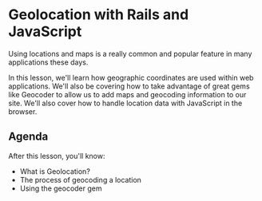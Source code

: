 # Geolocation with Rails and JavaScript

Using locations and maps is a really common and popular feature in many applications these days.

In this lesson, we'll learn how geographic coordinates are used within web applications. We'll also be covering how to take advantage of great gems like Geocoder to allow us to add maps and geocoding information to our site. We'll also cover how to handle location data with JavaScript in the browser.

## Agenda
After this lesson, you'll know:

  * What is Geolocation?
  * The process of geocoding a location
  * Using the geocoder gem
